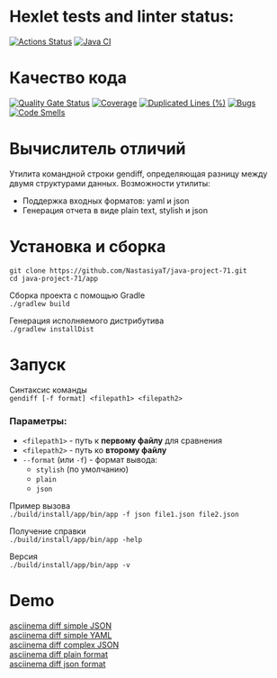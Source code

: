 # Hexlet tests and linter status:

[![Actions Status](https://github.com/Anastasizz/java-project-71/actions/workflows/hexlet-check.yml/badge.svg)](https://github.com/Anastasizz/java-project-71/actions)
[![Java CI](https://github.com/Anastasizz/java-project-71/actions/workflows/java_CI.yml/badge.svg)](https://github.com/Anastasizz/java-project-71/actions/workflows/java_CI.yml)

# Качество кода

[![Quality Gate Status](https://sonarcloud.io/api/project_badges/measure?project=Anastasizz_java-project-71&metric=alert_status)](https://sonarcloud.io/summary/new_code?id=Anastasizz_java-project-71)
[![Coverage](https://sonarcloud.io/api/project_badges/measure?project=Anastasizz_java-project-71&metric=coverage)](https://sonarcloud.io/summary/new_code?id=Anastasizz_java-project-71)
[![Duplicated Lines (%)](https://sonarcloud.io/api/project_badges/measure?project=Anastasizz_java-project-71&metric=duplicated_lines_density)](https://sonarcloud.io/summary/new_code?id=Anastasizz_java-project-71)
[![Bugs](https://sonarcloud.io/api/project_badges/measure?project=Anastasizz_java-project-71&metric=bugs)](https://sonarcloud.io/summary/new_code?id=Anastasizz_java-project-71)
[![Code Smells](https://sonarcloud.io/api/project_badges/measure?project=Anastasizz_java-project-71&metric=code_smells)](https://sonarcloud.io/summary/new_code?id=Anastasizz_java-project-71)

# Вычислитель отличий

Утилита командной строки gendiff, определяющая разницу между двумя структурами данных.
Возможности утилиты:
- Поддержка входных форматов: yaml и json
- Генерация отчета в виде plain text, stylish и json

# Установка и сборка

```
git clone https://github.com/NastasiyaT/java-project-71.git
cd java-project-71/app
```

Сборка проекта с помощью Gradle<br>
`./gradlew build`

Генерация исполняемого дистрибутива<br>
`./gradlew installDist`

# Запуск

Синтаксис команды<br>
`gendiff [-f format] <filepath1> <filepath2>`

### Параметры:
- `<filepath1>` - путь к **первому файлу** для сравнения
- `<filepath2>` - путь ко **второму файлу**
- `--format` (или `-f`) - формат вывода:
    - `stylish` (по умолчанию)
    - `plain`
    - `json`

Пример вызова<br>
`./build/install/app/bin/app -f json file1.json file2.json`

Получение справки<br>
`./build/install/app/bin/app -help`

Версия<br>
`./build/install/app/bin/app -v`

# Demo

[asciinema diff simple JSON](https://asciinema.org/a/SpCpfHHUDeXh8d0uzIK4FONlx)<br>
[asciinema diff simple YAML](https://asciinema.org/a/WaqBkxdxpUYrBotc4OajQryHX)<br>
[asciinema diff complex JSON](https://asciinema.org/a/ANi7oXiY7kjzXpBYLECyxnw2V)<br>
[asciinema diff plain format](https://asciinema.org/a/pzuhasjFerCaE0I8Ys9jrMW7G)<br>
[asciinema diff json format](https://asciinema.org/a/7eqiIHUgSCTxfSeZbzWWX3K0j)<br>



